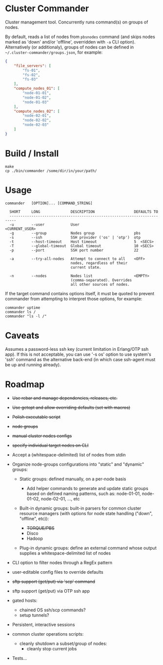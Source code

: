 # Cluster Commander #

Cluster management tool. Concurrently runs command(s) on groups of nodes.

By default, reads a list of nodes from `pbsnodes` command (and skips nodes
marked as 'down' and/or 'offline', overridden with `-a` CLI option).
Alternatively (or additionaly), groups of nodes can be defined in
`~/.cluster-commander/groups.json`, for example:

```json
{
    "file_servers": [
        "fs-01",
        "fs-02",
        "fs-03"
    ],
    "compute_nodes_01": [
        "node-01-01",
        "node-01-02",
        "node-01-03"
    ],
    "compute_nodes_02": [
        "node-02-01",
        "node-02-02",
        "node-02-03"
    ]
}
```


Build / Install
===============
    make
    cp ./bin/commander /some/dir/in/your/path/


Usage
=====
    commander   [OPTION]... [COMMAND_STRING]

      SHORT     LONG              DESCRIPTION                  DEFAULTS TO
      -------------------------------------------------------------------------
      -u        --user            User                         <CURRENT_USER>
      -g        --group           Nodes group                  pbs
      -s        --ssh             SSH provider ('os' | 'otp')  otp
      -t        --host-timeout    Host timeout                 5  <SECS>
      -T        --global-timeout  Global timeout               10 <SECS>
      -p        --port            SSH port number              22

      -a        --try-all-nodes   Attempt to connect to all    <OFF>
                                  nodes, regardless of their
                                  current state.

      -n        --nodes           Nodes list                   <EMPTY>
                                  (comma-separated). Overrides
                                  all other sources of nodes.

If the target command contains options itself, it must be quoted to prevent
commander from attempting to interpret those options, for example:

    commander uptime
    commander ls /
    commander "ls -l /"


Caveats
=======
Assumes a password-less ssh key (current limitation in Erlang/OTP ssh app). If
this is not acceptable, you can use '-s os' option to use system's 'ssh'
command as the alternative back-end (in which case ssh-agent must be up and
running already).


Roadmap
=======
* ~~Use rebar and manage dependencies, releases, etc.~~
* ~~Use getopt and allow overriding defaults (set with macros)~~
* ~~Polish executable script~~
* ~~node groups~~
* ~~manual cluster nodes configs~~
* ~~specify individual target nodes on CLI~~
* Accept a (whitespace-delimited) list of nodes from stdin
* Organize node-groups configurations into "static" and "dynamic" groups:
    - Static groups: defined manually, on a per-node basis
        - Add helper commands to generate and update static groups based
          on defined naming patterns, such as: node-01-01, node-01-02,
          node-02-01, ..., etc

    - Built-in dynamic groups: built-in parsers for common cluster resource
      managers (with options for node state handling ("down", "offline", etc)):
        - ~~TORQUE/PBS~~
        - Disco
        - Hadoop

    - Plug-in dynamic groups: define an external command whose output supplies
      a whitespace-delimited list of nodes

* CLI option to filter nodes through a RegEx pattern
* user-editable config files to override defaults
* ~~sftp support (get/put) via 'scp' command~~
* sftp support (get/put) via OTP ssh app
* gated hosts:
    - chained OS ssh/scp commands?
    - setup tunnels?
* Persistent, interactive sessions
* common cluster operations scripts:
    - cleanly shutdown a subset/group of nodes:
        - cleanly stop current jobs
* Tests...
